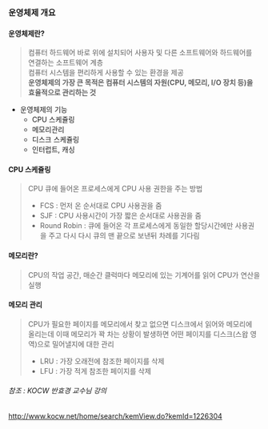 ### 운영체제 개요

#### 운영체제란?
> 컴퓨터 하드웨어 바로 위에 설치되어 사용자 및 다른 소프트웨어와 하드웨어를 연결하는 소프트웨어 계층<br>
> 컴퓨터 시스템을 편리하게 사용할 수 있는 환경을 제공<br>
> __운영체제의 가장 큰 목적은 컴퓨터 시스템의 자원(CPU, 메모리, I/O 장치 등)을 효율적으로 관리하는 것__

* 운영체제의 기능
  - CPU 스케쥴링
  - 메모리관리
  - 디스크 스케쥴링
  - 인터럽트, 캐싱

#### CPU 스케쥴링
> CPU 큐에 들어온 프로세스에게 CPU 사용 권한을 주는 방법
> * FCS : 먼저 온 순서대로 CPU 사용권을 줌
> * SJF : CPU 사용시간이 가장 짧은 순서대로 사용권을 줌
> * Round Robin : 큐에 들어온 각 프로세스에게 동일한 할당시간에만 사용권을 주고 다시 다시 큐의 맨 끝으로 보낸뒤 차례를 기다림

#### 메모리란?
 > CPU의 작업 공간, 매순간 클럭마다 메모리에 있는 기계어를 읽어 CPU가 연산을 실행

#### 메모리 관리
> CPU가 필요한 페이지를 메모리에서 찾고 없으면 디스크에서 읽어와 메모리에 올리는데 이때 메모리가 꽉 차는 상황이 발생하면 어떤 페이지를 디스크(스왑 영역)으로 밀어낼지에 대한 관리
> * LRU : 가장 오래전에 참조한 페이지를 삭제
> * LFU : 가장 적게 참조한 페이지를 삭제

###### 참조 : KOCW 반효경 교수님 강의<br>
<a>http://www.kocw.net/home/search/kemView.do?kemId=1226304
